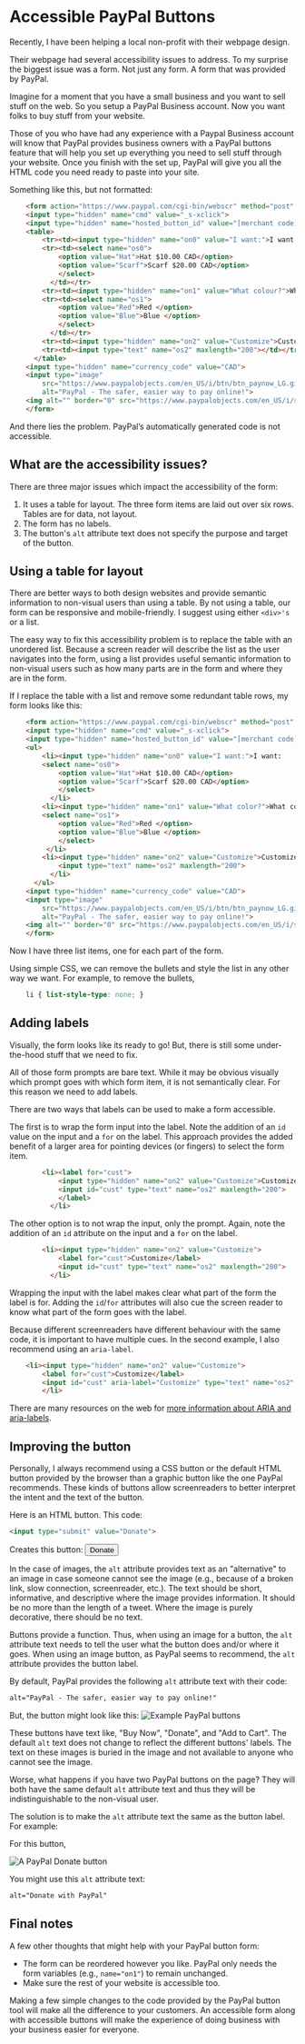 # Accessible PayPal Buttons

Recently, I have been helping a local non-profit with their webpage design.

Their webpage had several accessibility issues to address. To my surprise the biggest issue was a form. Not just any form. A form that was provided by PayPal.

Imagine for a moment that you have a small business and you want to sell stuff on the web. So you setup a PayPal Business account. Now you want folks to buy stuff from your website.

Those of you who have had any experience with a Paypal Business account will know that PayPal provides business owners with a PayPal buttons feature that will help you set up everything you need to sell stuff through your website. Once you finish with the set up, PayPal will give you all the HTML code you need ready to paste into your site.

Something like this, but not formatted:

```html
    <form action="https://www.paypal.com/cgi-bin/webscr" method="post" target="_top">
    <input type="hidden" name="cmd" value="_s-xclick">
    <input type="hidden" name="hosted_button_id" value="[merchant code]">
    <table>
        <tr><td><input type="hidden" name="on0" value="I want:">I want:</td></tr>
        <tr><td><select name="os0">
        	<option value="Hat">Hat $10.00 CAD</option>
        	<option value="Scarf">Scarf $20.00 CAD</option>
            </select>
          </td></tr>
        <tr><td><input type="hidden" name="on1" value="What colour?">What colour?</td></tr>
        <tr><td><select name="os1">
        	<option value="Red">Red </option>
        	<option value="Blue">Blue </option>
            </select>
          </td></tr>
        <tr><td><input type="hidden" name="on2" value="Customize">Customize</td></tr>
        <tr><td><input type="text" name="os2" maxlength="200"></td></tr>
      </table>
    <input type="hidden" name="currency_code" value="CAD">
    <input type="image" 
        src="https://www.paypalobjects.com/en_US/i/btn/btn_paynow_LG.gif" border="0" name="submit"
        alt="PayPal - The safer, easier way to pay online!">
    <img alt="" border="0" src="https://www.paypalobjects.com/en_US/i/scr/pixel.gif" width="1" height="1">
    </form>
```

And there lies the problem. PayPal’s automatically generated code is not accessible.

## What are the accessibility issues?

There are three major issues which impact the accessibility of the form:

1. It uses a table for layout. The three form items are laid out over six rows. Tables are for data, not layout. 
2. The form has no labels.
3. The button's `alt` attribute text does not specify the purpose and target of the button.

## Using a table for layout

There are better ways to both design websites and provide semantic information to non-visual users than using a table. By not using a table, our form can be responsive and mobile-friendly. I suggest using either `<div>'s` or a list.

The easy way to fix this accessibility problem is to replace the table with an unordered list. Because a screen reader will describe the list as the user navigates into the form, using a list provides useful semantic information to non-visual users such as how many parts are in the form and where they are in the form.

If I replace the table with a list and remove some redundant table rows, my form looks like this:
```html
    <form action="https://www.paypal.com/cgi-bin/webscr" method="post" target="_top">
    <input type="hidden" name="cmd" value="_s-xclick">
    <input type="hidden" name="hosted_button_id" value="[merchant code]">
    <ul>
        <li><input type="hidden" name="on0" value="I want:">I want:
        <select name="os0">
        	<option value="Hat">Hat $10.00 CAD</option>
        	<option value="Scarf">Scarf $20.00 CAD</option>
            </select>
          </li>
        <li><input type="hidden" name="on1" value="What color?">What color?
        <select name="os1">
        	<option value="Red">Red </option>
        	<option value="Blue">Blue </option>
            </select>
         </li>
        <li><input type="hidden" name="on2" value="Customize">Customize
            <input type="text" name="os2" maxlength="200">
          </li>
      </ul>
    <input type="hidden" name="currency_code" value="CAD">
    <input type="image"
        src="https://www.paypalobjects.com/en_US/i/btn/btn_paynow_LG.gif" border="0" name="submit"
        alt="PayPal - The safer, easier way to pay online!">
    <img alt="" border="0" src="https://www.paypalobjects.com/en_US/i/scr/pixel.gif" width="1" height="1">
    </form>
```
Now I have three list items, one for each part of the form.

Using simple CSS, we can remove the bullets and style the list in any other way we want. For example, to remove the bullets,
```css
    li { list-style-type: none; }
```

## Adding labels

Visually, the form looks like its ready to go! But, there is still some under-the-hood stuff that we need to fix.

All of those form prompts are bare text. While it may be obvious visually which prompt goes with which form item, it is not semantically clear. For this reason we need to add labels.

There are two ways that labels can be used to make a form accessible.

The first is to wrap the form input into the label. Note the addition of an `id` value on the input and a `for` on the label. This approach provides the added benefit of a larger area for pointing devices (or fingers) to select the form item.
```html
        <li><label for="cust">
            <input type="hidden" name="on2" value="Customize">Customize
            <input id="cust" type="text" name="os2" maxlength="200">
            </label>
          </li>
```
The other option is to not wrap the input, only the prompt. Again, note the addition of an `id` attribute on the input and a `for` on the label.
```html
        <li><input type="hidden" name="on2" value="Customize">
            <label for="cust">Customize</label>
            <input id="cust" type="text" name="os2" maxlength="200">
          </li>
```

Wrapping the input with the label makes clear what part of the form the label is for. Adding the `id`/`for` attributes will also cue the screen reader to know what part of the form goes with the label.

Because different screenreaders have different behaviour with the same code, it is important to have multiple cues. In the second example, I also recommend using an `aria-label`.
```html
    <li><input type="hidden" name="on2" value="Customize">
        <label for="cust">Customize</label>
        <input id="cust" aria-label="Customize" type="text" name="os2" maxlength="200">
        </li>
```

There are many resources on the web for [more information about ARIA and aria-labels](https://developers.google.com/web/fundamentals/accessibility/semantics-aria/aria-labels-and-relationships).  

## Improving the button

Personally, I always recommend using a CSS button or the default HTML button provided by the browser than a graphic button like the one PayPal recommends. These kinds of buttons allow screenreaders to better interpret the intent and the text of the button.

Here is an HTML button. This code:
```html
<input type="submit" value="Donate">
```
Creates this button:
<input type="submit" value="Donate">

In the case of images, the `alt` attribute provides text as an "alternative" to an image in case someone cannot see the image (e.g., because of a broken link, slow connection, screenreader, etc.). The text should be short, informative, and descriptive where the image provides information. It should be no more than the length of a tweet. Where the image is purely decorative, there should be no text.

Buttons provide a function. Thus, when using an image for a button, the `alt` attribute text needs to tell the user what the button does and/or where it goes. When using an image button, as PayPal seems to recommend, the `alt` attribute provides the button label.

By default, PayPal provides the following `alt` attribute text with their code:
```html
alt="PayPal - The safer, easier way to pay online!"
```

But, the button might look like this:
![Example PayPal buttons](https://desk-customers.s3.amazonaws.com/webforce/assets/114311/std_checkout_original.png)

These buttons have text like, "Buy Now", "Donate", and "Add to Cart". The default `alt` text does not change to reflect the different buttons' labels. The text on these images is buried in the image and not available to anyone who cannot see the image.

Worse, what happens if you have two PayPal buttons on the page? They will both have the same default `alt` attribute text and thus they will be indistinguishable to the non-visual user.

The solution is to make the `alt` attribute text the same as the button label. For example:

For this button,

![A PayPal Donate button](http://www.freepngimg.com/thumb/paypal_donate_button/1-2-paypal-donate-button-png-thumb.png)

You might use this `alt` attribute text:
```html
alt="Donate with PayPal"
```


## Final notes

A few other thoughts that might help with your PayPal button form: 
* The form can be reordered however you like. PayPal only needs the form variables (e.g., `name="on1"`) to remain unchanged.
* Make sure the rest of your website is accessible too.

Making a few simple changes to the code provided by the PayPal button tool will make all the difference to your customers. An accessible form along with accessible buttons will make the experience of doing business with your business easier for everyone.
